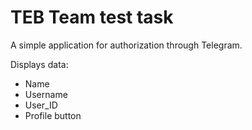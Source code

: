 # TEB Team test task

A simple application for authorization through Telegram.

Displays data:
* Name
* Username
* User_ID
* Profile button


